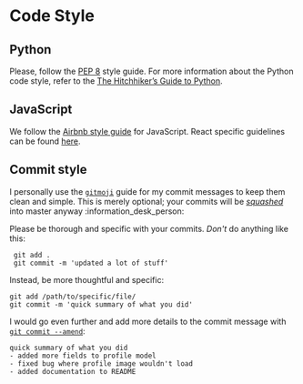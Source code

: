 # Code Style

## Python

Please, follow the [PEP 8](https://www.python.org/dev/peps/pep-0008/) style guide. For more information about the Python code style, refer to the [The Hitchhiker’s Guide to Python](https://docs.python-guide.org/writing/style/).

## JavaScript

We follow the [Airbnb style guide](https://github.com/airbnb/javascript) for JavaScript. React specific guidelines can be found [here](https://github.com/airbnb/javascript/tree/master/react).

## Commit style

I personally use the [`gitmoji`](https://gitmoji.carloscuesta.me/) guide for my commit messages to keep them clean and simple. This is merely optional; your commits will be [_squashed_](https://github.blog/2016-04-01-squash-your-commits/) into master anyway :information\_desk\_person:

Please be thorough and specific with your commits. _Don't_ do anything like this:

```text
 git add .
 git commit -m 'updated a lot of stuff'
```

Instead, be more thoughtful and specific:

```text
git add /path/to/specific/file/
git commit -m 'quick summary of what you did'
```

I would go even further and add more details to the commit message with [`git commit --amend`](https://help.github.com/en/articles/changing-a-commit-message):

```text
quick summary of what you did
- added more fields to profile model
- fixed bug where profile image wouldn't load
- added documentation to README
```

